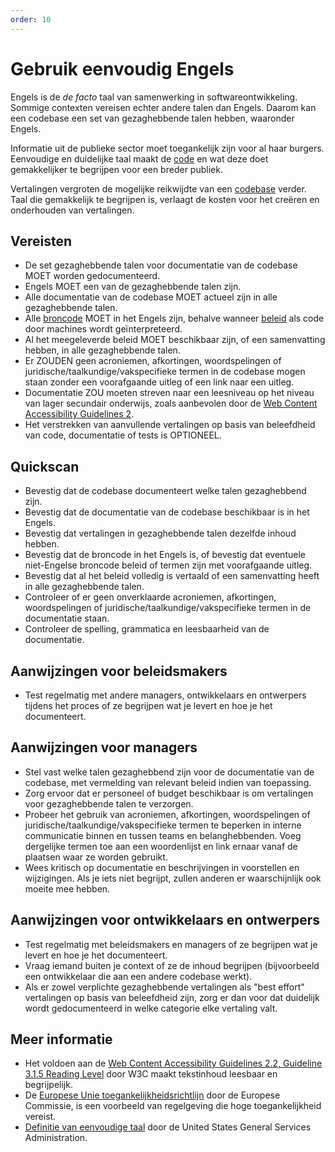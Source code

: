 ```yaml
---
order: 10
---
```


# Gebruik eenvoudig Engels

Engels is de *de facto* taal van samenwerking in softwareontwikkeling.
Sommige contexten vereisen echter andere talen dan Engels.
Daarom kan een codebase een set van gezaghebbende talen hebben, waaronder Engels.

Informatie uit de publieke sector moet toegankelijk zijn voor al haar burgers.
Eenvoudige en duidelijke taal maakt de [code](../glossary.md#code) en wat deze doet gemakkelijker te begrijpen voor een breder publiek.

Vertalingen vergroten de mogelijke reikwijdte van een [codebase](../glossary.md#codebase) verder.
Taal die gemakkelijk te begrijpen is, verlaagt de kosten voor het creëren en onderhouden van vertalingen.

## Vereisten

* De set gezaghebbende talen voor documentatie van de codebase MOET worden gedocumenteerd.
* Engels MOET een van de gezaghebbende talen zijn.
* Alle documentatie van de codebase MOET actueel zijn in alle gezaghebbende talen.
* Alle [broncode](../glossary.md#source-code) MOET in het Engels zijn, behalve wanneer [beleid](../glossary.md#policy) als code door machines wordt geïnterpreteerd.
* Al het meegeleverde beleid MOET beschikbaar zijn, of een samenvatting hebben, in alle gezaghebbende talen.
* Er ZOUDEN geen acroniemen, afkortingen, woordspelingen of juridische/taalkundige/vakspecifieke termen in de codebase mogen staan zonder een voorafgaande uitleg of een link naar een uitleg.
* Documentatie ZOU moeten streven naar een leesniveau op het niveau van lager secundair onderwijs, zoals aanbevolen door de [Web Content Accessibility Guidelines 2](https://www.w3.org/WAI/WCAG22/quickref/?showtechniques=315#reading-level).
* Het verstrekken van aanvullende vertalingen op basis van beleefdheid van code, documentatie of tests is OPTIONEEL.

## Quickscan

* Bevestig dat de codebase documenteert welke talen gezaghebbend zijn.
* Bevestig dat de documentatie van de codebase beschikbaar is in het Engels.
* Bevestig dat vertalingen in gezaghebbende talen dezelfde inhoud hebben.
* Bevestig dat de broncode in het Engels is, of bevestig dat eventuele niet-Engelse broncode beleid of termen zijn met voorafgaande uitleg.
* Bevestig dat al het beleid volledig is vertaald of een samenvatting heeft in alle gezaghebbende talen.
* Controleer of er geen onverklaarde acroniemen, afkortingen, woordspelingen of juridische/taalkundige/vakspecifieke termen in de documentatie staan.
* Controleer de spelling, grammatica en leesbaarheid van de documentatie.

## Aanwijzingen voor beleidsmakers

* Test regelmatig met andere managers, ontwikkelaars en ontwerpers tijdens het proces of ze begrijpen wat je levert en hoe je het documenteert.

## Aanwijzingen voor managers

* Stel vast welke talen gezaghebbend zijn voor de documentatie van de codebase, met vermelding van relevant beleid indien van toepassing.
* Zorg ervoor dat er personeel of budget beschikbaar is om vertalingen voor gezaghebbende talen te verzorgen.
* Probeer het gebruik van acroniemen, afkortingen, woordspelingen of juridische/taalkundige/vakspecifieke termen te beperken in interne communicatie binnen en tussen teams en belanghebbenden. Voeg dergelijke termen toe aan een woordenlijst en link ernaar vanaf de plaatsen waar ze worden gebruikt.
* Wees kritisch op documentatie en beschrijvingen in voorstellen en wijzigingen. Als je iets niet begrijpt, zullen anderen er waarschijnlijk ook moeite mee hebben.

## Aanwijzingen voor ontwikkelaars en ontwerpers

* Test regelmatig met beleidsmakers en managers of ze begrijpen wat je levert en hoe je het documenteert.
* Vraag iemand buiten je context of ze de inhoud begrijpen (bijvoorbeeld een ontwikkelaar die aan een andere codebase werkt).
* Als er zowel verplichte gezaghebbende vertalingen als "best effort" vertalingen op basis van beleefdheid zijn, zorg er dan voor dat duidelijk wordt gedocumenteerd in welke categorie elke vertaling valt.

## Meer informatie

* Het voldoen aan de [Web Content Accessibility Guidelines 2.2, Guideline 3.1.5 Reading Level](https://www.w3.org/WAI/WCAG22/quickref/?showtechniques=315#reading-level) door W3C maakt tekstinhoud leesbaar en begrijpelijk.
* De [Europese Unie toegankelijkheidsrichtlijn](https://ec.europa.eu/digital-single-market/en/web-accessibility) door de Europese Commissie, is een voorbeeld van regelgeving die hoge toegankelijkheid vereist.
* [Definitie van eenvoudige taal](https://www.plainlanguage.gov/about/definitions/) door de United States General Services Administration.
